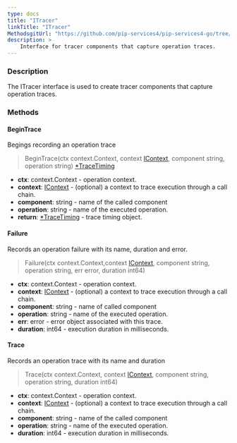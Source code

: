 ```yaml
---
type: docs
title: "ITracer"
linkTitle: "ITracer"
MethodsgitUrl: "https://github.com/pip-services4/pip-services4-go/tree/main/pip-services4-observability-go"
description: >
    Interface for tracer components that capture operation traces.
---
```


### Description

The ITracer interface is used to create tracer components that capture operation traces.

### Methods

#### BeginTrace
Begings recording an operation trace

> BeginTrace(ctx context.Context, context [IContext](../../../components/context/icontext), component string, operation string) [*TraceTiming](../trace_timing)

- **ctx**: context.Context - operation context.
- **context**: [IContext](../../../components/context/icontext) - (optional) a context to trace execution through a call chain.
- **component**: string - name of the called component
- **operation**: string - name of the executed operation.
- **return**: [*TraceTiming](../trace_timing) - trace timing object.


#### Failure
Records an operation failure with its name, duration and error.

> Failure(ctx context.Context,context [IContext](../../../components/context/icontext), component string, operation string, err error, duration int64)

- **ctx**: context.Context - operation context.
- **context**: [IContext](../../../components/context/icontext) - (optional) a context to trace execution through a call chain.
- **component**: string - name of called component
- **operation**: string - name of the executed operation.
- **err**: error - error object associated with this trace.
- **duration**: int64 - execution duration in milliseconds.


#### Trace
Records an operation trace with its name and duration

> Trace(ctx context.Context, context [IContext](../../../components/context/icontext), component string, operation string, duration int64)

- **ctx**: context.Context - operation context.
- **context**: [IContext](../../../components/context/icontext) - (optional) a context to trace execution through a call chain.
- **component**: string - name of the called component
- **operation**: string - name of the executed operation.
- **duration**: int64 - execution duration in milliseconds.

